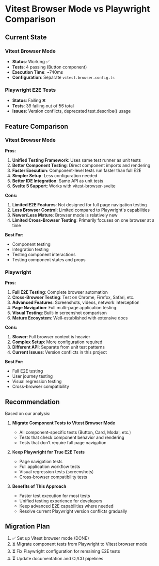 # Vitest Browser Mode vs Playwright Comparison

## Current State

### Vitest Browser Mode

- **Status**: Working ✅
- **Tests**: 4 passing (Button component)
- **Execution Time**: ~740ms
- **Configuration**: Separate `vitest.browser.config.ts`

### Playwright E2E Tests

- **Status**: Failing ❌
- **Tests**: 39 failing out of 56 total
- **Issues**: Version conflicts, deprecated test.describe() usage

## Feature Comparison

### Vitest Browser Mode

**Pros:**

1. **Unified Testing Framework**: Uses same test runner as unit tests
2. **Better Component Testing**: Direct component imports and rendering
3. **Faster Execution**: Component-level tests run faster than full E2E
4. **Simpler Setup**: Less configuration needed
5. **Better IDE Integration**: Same API as unit tests
6. **Svelte 5 Support**: Works with vitest-browser-svelte

**Cons:**

1. **Limited E2E Features**: Not designed for full page navigation testing
2. **Less Browser Control**: Limited compared to Playwright's capabilities
3. **Newer/Less Mature**: Browser mode is relatively new
4. **Limited Cross-Browser Testing**: Primarily focuses on one browser at a time

**Best For:**

- Component testing
- Integration testing
- Testing component interactions
- Testing component states and props

### Playwright

**Pros:**

1. **Full E2E Testing**: Complete browser automation
2. **Cross-Browser Testing**: Test on Chrome, Firefox, Safari, etc.
3. **Advanced Features**: Screenshots, videos, network interception
4. **Page Navigation**: Full multi-page application testing
5. **Visual Testing**: Built-in screenshot comparison
6. **Mature Ecosystem**: Well-established with extensive docs

**Cons:**

1. **Slower**: Full browser context is heavier
2. **Complex Setup**: More configuration required
3. **Different API**: Separate from unit test patterns
4. **Current Issues**: Version conflicts in this project

**Best For:**

- Full E2E testing
- User journey testing
- Visual regression testing
- Cross-browser compatibility

## Recommendation

Based on our analysis:

1. **Migrate Component Tests to Vitest Browser Mode**

   - All component-specific tests (Button, Card, Modal, etc.)
   - Tests that check component behavior and rendering
   - Tests that don't require full page navigation

2. **Keep Playwright for True E2E Tests**

   - Page navigation tests
   - Full application workflow tests
   - Visual regression tests (screenshots)
   - Cross-browser compatibility tests

3. **Benefits of This Approach**
   - Faster test execution for most tests
   - Unified testing experience for developers
   - Keep advanced E2E capabilities where needed
   - Resolve current Playwright version conflicts gradually

## Migration Plan

1. ✅ Set up Vitest browser mode (DONE)
2. ⏳ Migrate component tests from Playwright to Vitest browser mode
3. ⏳ Fix Playwright configuration for remaining E2E tests
4. ⏳ Update documentation and CI/CD pipelines
